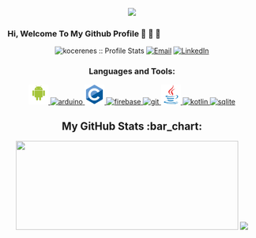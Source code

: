 <p align="center">
    <img src="https://imagehost9.online-image-editor.com/oie_upload/images/111026313VZJ93Rl/PNcDyTJW5RAM.gif"/>
</p>

### Hi, Welcome To My Github Profile 👋 👋 👋

<p align="center">
<img src="https://komarev.com/ghpvc/?username=kocerenes&color=green" alt="kocerenes :: Profile Stats"></a>
<a href="mailto:eneskocerr41@gmail.com"><img alt="Email" src="https://img.shields.io/badge/Email-eneskocerr41@gmail.com-blue?style=flat&logo=gmail"></a>
<a href="linkedin.com/in/enes-koçer-330a49199/" target="_blank"><img alt="LinkedIn" src="https://img.shields.io/badge/LinkedIn-@adematici-blue?style=flat&logo=linkedin"></a>
</p>

<h3 align="center">Languages and Tools:</h3>
<p align="center"> <a href="https://developer.android.com" target="_blank"> <img src="https://raw.githubusercontent.com/devicons/devicon/master/icons/android/android-original-wordmark.svg" alt="android" width="40" height="40"/> </a> <a href="https://www.arduino.cc/" target="_blank"> <img src="https://cdn.worldvectorlogo.com/logos/arduino-1.svg" alt="arduino" width="40" height="40"/> </a> <a href="https://www.cprogramming.com/" target="_blank"> <img src="https://raw.githubusercontent.com/devicons/devicon/master/icons/c/c-original.svg" alt="c" width="40" height="40"/> </a> <a href="https://firebase.google.com/" target="_blank"> <img src="https://www.vectorlogo.zone/logos/firebase/firebase-icon.svg" alt="firebase" width="40" height="40"/> </a> <a href="https://git-scm.com/" target="_blank"> <img src="https://www.vectorlogo.zone/logos/git-scm/git-scm-icon.svg" alt="git" width="40" height="40"/> </a> <a href="https://www.java.com" target="_blank"> <img src="https://raw.githubusercontent.com/devicons/devicon/master/icons/java/java-original.svg" alt="java" width="40" height="40"/> </a> <a href="https://kotlinlang.org" target="_blank"> <img src="https://www.vectorlogo.zone/logos/kotlinlang/kotlinlang-icon.svg" alt="kotlin" width="40" height="40"/> </a> <a href="https://www.sqlite.org/" target="_blank"> <img src="https://www.vectorlogo.zone/logos/sqlite/sqlite-icon.svg" alt="sqlite" width="40" height="40"/> </a> </p>


<h2 align="center">My GitHub Stats :bar_chart:</h2>
<p align="center">
  <img src="https://github-readme-stats.vercel.app/api?username=kocerenes&show_icons=true&theme=tokyonight" width="450" height="180">
  <img src="https://github-readme-stats.vercel.app/api/top-langs/?username=kocerenes&layout=compact&theme=tokyonight" height="180">
  
</p>
